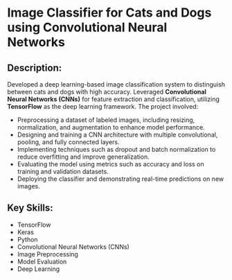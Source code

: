# Image Classifier for Cats and Dogs using Convolutional Neural Networks

## Description:
Developed a deep learning-based image classification system to distinguish between cats and dogs with high accuracy. Leveraged **Convolutional Neural Networks (CNNs)** for feature extraction and classification, utilizing **TensorFlow** as the deep learning framework. The project involved:

- Preprocessing a dataset of labeled images, including resizing, normalization, and augmentation to enhance model performance.
- Designing and training a CNN architecture with multiple convolutional, pooling, and fully connected layers.
- Implementing techniques such as dropout and batch normalization to reduce overfitting and improve generalization.
- Evaluating the model using metrics such as accuracy and loss on training and validation datasets.
- Deploying the classifier and demonstrating real-time predictions on new images.

## Key Skills:
- TensorFlow
- Keras
- Python
- Convolutional Neural Networks (CNNs)
- Image Preprocessing
- Model Evaluation
- Deep Learning
